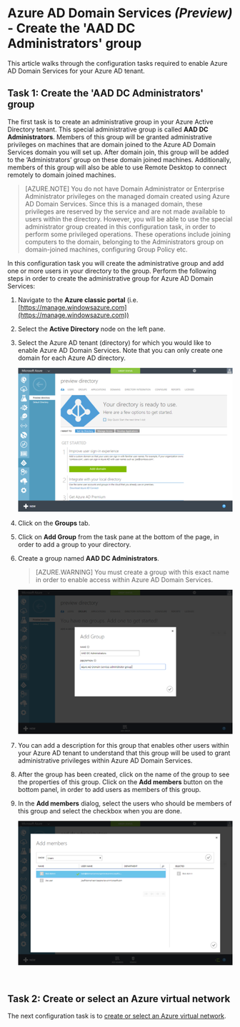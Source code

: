 <properties
	pageTitle="Azure AD Domain Services: Create the AAD DC Administrators group | Microsoft Azure"
	description="Getting started with Azure Active Directory Domain Services (Preview)"
	services="active-directory-ds"
	documentationCenter=""
	authors="mahesh-unnikrishnan"
	manager="stevenpo"
	editor="curtand"/>

<tags
	ms.service="active-directory-ds"
	ms.workload="identity"
	ms.tgt_pltfrm="na"
	ms.devlang="na"
	ms.topic="article"
	ms.date="07/06/2016"
	ms.author="maheshu"/>

# Azure AD Domain Services *(Preview)* - Create the 'AAD DC Administrators' group

This article walks through the configuration tasks required to enable Azure AD Domain Services for your Azure AD tenant.

## Task 1: Create the 'AAD DC Administrators' group
The first task is to create an administrative group in your Azure Active Directory tenant. This special administrative group is called **AAD DC Administrators**. Members of this group will be granted administrative privileges on machines that are domain joined to the Azure AD Domain Services domain you will set up. After domain join, this group will be added to the ‘Administrators’ group on these domain joined machines. Additionally, members of this group will also be able to use Remote Desktop to connect remotely to domain joined machines.  

> [AZURE.NOTE] You do not have Domain Administrator or Enterprise Administrator privileges on the managed domain created using Azure AD Domain Services. Since this is a managed domain, these privileges are reserved by the service and are not made available to users within the directory. However, you will be able to use the special administrator group created in this configuration task, in order to perform some privileged operations. These operations include joining computers to the domain, belonging to the Administrators group on domain-joined machines, configuring Group Policy etc.

In this configuration task you will create the administrative group and add one or more users in your directory to the group. Perform the following steps in order to create the administrative group for Azure AD Domain Services:

1. Navigate to the **Azure classic portal** (i.e. [https://manage.windowsazure.com](https://manage.windowsazure.com))

2. Select the **Active Directory** node on the left pane.

3. Select the Azure AD tenant (directory) for which you would like to enable Azure AD Domain Services. Note that you can only create one domain for each Azure AD directory.

    ![Select Azure AD Directory](./media/active-directory-domain-services-getting-started/select-aad-directory.png)

4. Click on the **Groups** tab.

5. Click on **Add Group** from the task pane at the bottom of the page, in order to add a group to your directory.

6. Create a group named **AAD DC Administrators**.

    > [AZURE.WARNING] You must create a group with this exact name in order to enable access within Azure AD Domain Services.

	![Create administrator group](./media/active-directory-domain-services-getting-started/create-admin-group.png)

7. You can add a description for this group that enables other users within your Azure AD tenant to understand that this group will be used to grant administrative privileges within Azure AD Domain Services.

8. After the group has been created, click on the name of the group to see the properties of this group. Click on the **Add members** button on the bottom panel, in order to add users as members of this group.

9. In the **Add members** dialog, select the users who should be members of this group and select the checkbox when you are done.

    ![Add users to administrator group](./media/active-directory-domain-services-getting-started/add-group-members.png)

<br>

## Task 2: Create or select an Azure virtual network
The next configuration task is to [create or select an Azure virtual network](active-directory-ds-getting-started-vnet.md).

